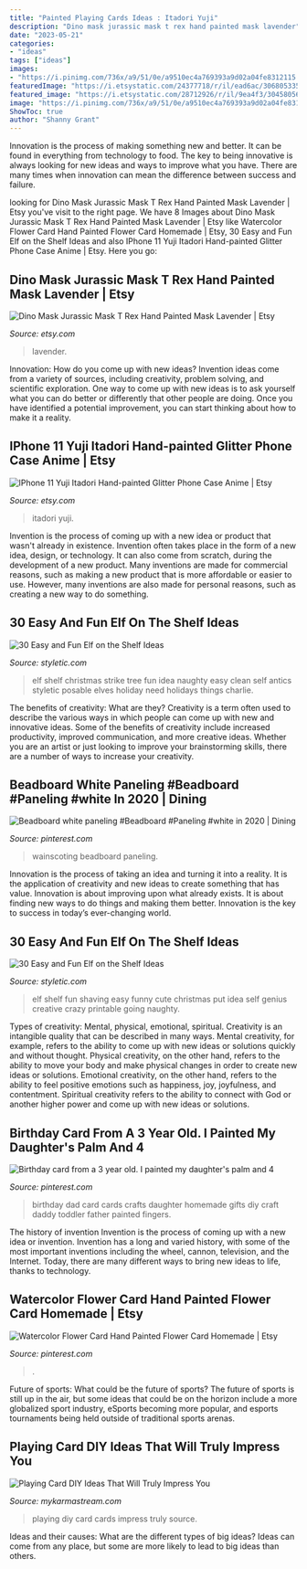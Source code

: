 ```yaml
---
title: "Painted Playing Cards Ideas : Itadori Yuji"
description: "Dino mask jurassic mask t rex hand painted mask lavender"
date: "2023-05-21"
categories:
- "ideas"
tags: ["ideas"]
images:
- "https://i.pinimg.com/736x/a9/51/0e/a9510ec4a769393a9d02a04fe8312115.jpg"
featuredImage: "https://i.etsystatic.com/24377718/r/il/ead6ac/3068053353/il_1588xN.3068053353_b5p8.jpg"
featured_image: "https://i.etsystatic.com/28712926/r/il/9ea4f3/3045805628/il_1588xN.3045805628_kwfb.jpg"
image: "https://i.pinimg.com/736x/a9/51/0e/a9510ec4a769393a9d02a04fe8312115.jpg"
ShowToc: true
author: "Shanny Grant"
---
```



Innovation is the process of making something new and better. It can be found in everything from technology to food. The key to being innovative is always looking for new ideas and ways to improve what you have. There are many times when innovation can mean the difference between success and failure.

	

		
looking for Dino Mask Jurassic Mask T Rex Hand Painted Mask Lavender | Etsy you've visit to the right page. We have 8 Images about Dino Mask Jurassic Mask T Rex Hand Painted Mask Lavender | Etsy like Watercolor Flower Card Hand Painted Flower Card Homemade | Etsy, 30 Easy and Fun Elf on the Shelf Ideas and also IPhone 11 Yuji Itadori Hand-painted Glitter Phone Case Anime | Etsy. Here you go:
		
    
## Dino Mask Jurassic Mask T Rex Hand Painted Mask Lavender | Etsy

<img loading=lazy src="https://i.etsystatic.com/24377718/r/il/ead6ac/3068053353/il_1588xN.3068053353_b5p8.jpg" onerror="this.onerror=null;this.src='https://tse4.mm.bing.net/th?id=OIP.GSGPcPJl-AUhxayly2TCZgHaJ3&amp;pid=15.1';" alt="Dino Mask Jurassic Mask T Rex Hand Painted Mask Lavender | Etsy">

_Source: etsy.com_

>lavender. 

	

Innovation: How do you come up with new ideas?
Invention ideas come from a variety of sources, including creativity, problem solving, and scientific exploration. One way to come up with new ideas is to ask yourself what you can do better or differently that other people are doing. Once you have identified a potential improvement, you can start thinking about how to make it a reality.

    
## IPhone 11 Yuji Itadori Hand-painted Glitter Phone Case Anime | Etsy

<img loading=lazy src="https://i.etsystatic.com/28712926/r/il/9ea4f3/3045805628/il_1588xN.3045805628_kwfb.jpg" onerror="this.onerror=null;this.src='https://tse3.mm.bing.net/th?id=OIP.OPHrK7WuauGDnjp5OImNyQHaK6&amp;pid=15.1';" alt="IPhone 11 Yuji Itadori Hand-painted Glitter Phone Case Anime | Etsy">

_Source: etsy.com_

>itadori yuji. 

	

Invention is the process of coming up with a new idea or product that wasn't already in existence. Invention often takes place in the form of a new idea, design, or technology. It can also come from scratch, during the development of a new product. Many inventions are made for commercial reasons, such as making a new product that is more affordable or easier to use. However, many inventions are also made for personal reasons, such as creating a new way to do something.

    
## 30 Easy And Fun Elf On The Shelf Ideas

<img loading=lazy src="http://styletic.com/wp-content/uploads/2015/12/elf-on-the-shelf-ideas/21-elf-on-the-shelf-ideas.jpg" onerror="this.onerror=null;this.src='https://tse4.mm.bing.net/th?id=OIP.etZ6gJJc68AzXhFSy2ACQAHaNK&amp;pid=15.1';" alt="30 Easy and Fun Elf on the Shelf Ideas">

_Source: styletic.com_

>elf shelf christmas strike tree fun idea naughty easy clean self antics styletic posable elves holiday need holidays things charlie. 

	

The benefits of creativity: What are they?
Creativity is a term often used to describe the various ways in which people can come up with new and innovative ideas. Some of the benefits of creativity include increased productivity, improved communication, and more creative ideas. Whether you are an artist or just looking to improve your brainstorming skills, there are a number of ways to increase your creativity.

    
## Beadboard White Paneling #Beadboard #Paneling #white In 2020 | Dining

<img loading=lazy src="https://i.pinimg.com/736x/77/b7/6e/77b76ea36073afb291dd9a01c8e24983.jpg" onerror="this.onerror=null;this.src='https://tse4.mm.bing.net/th?id=OIP._qPhjZlNKtXWjOjDKuGD1gHaGC&amp;pid=15.1';" alt="Beadboard white paneling #Beadboard #Paneling #white in 2020 | Dining">

_Source: pinterest.com_

>wainscoting beadboard paneling. 

	

Innovation is the process of taking an idea and turning it into a reality. It is the application of creativity and new ideas to create something that has value. Innovation is about improving upon what already exists. It is about finding new ways to do things and making them better. Innovation is the key to success in today’s ever-changing world.

    
## 30 Easy And Fun Elf On The Shelf Ideas

<img loading=lazy src="http://styletic.com/wp-content/uploads/2015/12/elf-on-the-shelf-ideas/17-elf-on-the-shelf-ideas.jpg" onerror="this.onerror=null;this.src='https://tse4.mm.bing.net/th?id=OIP.6AMSBk3zHlNIbBSe9PEWFAHaLJ&amp;pid=15.1';" alt="30 Easy and Fun Elf on the Shelf Ideas">

_Source: styletic.com_

>elf shelf fun shaving easy funny cute christmas put idea self genius creative crazy printable going naughty. 

	

Types of creativity: Mental, physical, emotional, spiritual.
Creativity is an intangible quality that can be described in many ways. Mental creativity, for example, refers to the ability to come up with new ideas or solutions quickly and without thought. Physical creativity, on the other hand, refers to the ability to move your body and make physical changes in order to create new ideas or solutions. Emotional creativity, on the other hand, refers to the ability to feel positive emotions such as happiness, joy, joyfulness, and contentment. Spiritual creativity refers to the ability to connect with God or another higher power and come up with new ideas or solutions.

    
## Birthday Card From A 3 Year Old. I Painted My Daughter&#039;s Palm And 4

<img loading=lazy src="https://i.pinimg.com/736x/c7/cd/30/c7cd306cd280ebbe1e278fc95e14c2e9--dad-birthday-cards-birthday-cakes.jpg" onerror="this.onerror=null;this.src='https://tse2.mm.bing.net/th?id=OIP.9oYT7yde0qCfNnEK0kngkgHaJ3&amp;pid=15.1';" alt="Birthday card from a 3 year old. I painted my daughter&#039;s palm and 4">

_Source: pinterest.com_

>birthday dad card cards crafts daughter homemade gifts diy craft daddy toddler father painted fingers. 

	

The history of invention
Invention is the process of coming up with a new idea or invention. Invention has a long and varied history, with some of the most important inventions including the wheel, cannon, television, and the Internet. Today, there are many different ways to bring new ideas to life, thanks to technology.

    
## Watercolor Flower Card Hand Painted Flower Card Homemade | Etsy

<img loading=lazy src="https://i.pinimg.com/736x/a9/51/0e/a9510ec4a769393a9d02a04fe8312115.jpg" onerror="this.onerror=null;this.src='https://tse4.mm.bing.net/th?id=OIP.J35Dt09nh_qDFNctOq2-PAHaJ4&amp;pid=15.1';" alt="Watercolor Flower Card Hand Painted Flower Card Homemade | Etsy">

_Source: pinterest.com_

>. 

	

Future of sports: What could be the future of sports?
The future of sports is still up in the air, but some ideas that could be on the horizon include a more globalized sport industry, eSports becoming more popular, and esports tournaments being held outside of traditional sports arenas.

    
## Playing Card DIY Ideas That Will Truly Impress You

<img loading=lazy src="https://mykarmastream.com/wp-content/uploads/2018/02/playing-cards-diy-12.jpg" onerror="this.onerror=null;this.src='https://tse3.mm.bing.net/th?id=OIP.X6iV3_nUs6tFuQNkuIrclgHaHa&amp;pid=15.1';" alt="Playing Card DIY Ideas That Will Truly Impress You">

_Source: mykarmastream.com_

>playing diy card cards impress truly source. 

	

Ideas and their causes: What are the different types of big ideas?
Ideas can come from any place, but some are more likely to lead to big ideas than others.

